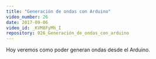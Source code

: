 ```yaml
---
title: "Generación de ondas con Arduino"
video_number: 26
date: 2017-09-06
video_id: _KVM8FyMh_I
repository: 026_Generación_de_ondas_con_arduino
---
```


Hoy veremos como poder generan ondas desde el Arduino.
